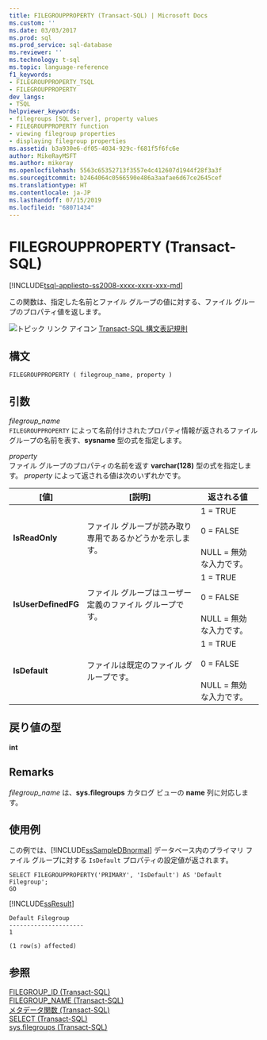 ```yaml
---
title: FILEGROUPPROPERTY (Transact-SQL) | Microsoft Docs
ms.custom: ''
ms.date: 03/03/2017
ms.prod: sql
ms.prod_service: sql-database
ms.reviewer: ''
ms.technology: t-sql
ms.topic: language-reference
f1_keywords:
- FILEGROUPPROPERTY_TSQL
- FILEGROUPPROPERTY
dev_langs:
- TSQL
helpviewer_keywords:
- filegroups [SQL Server], property values
- FILEGROUPPROPERTY function
- viewing filegroup properties
- displaying filegroup properties
ms.assetid: b3a930e6-df05-4034-929c-f681f5f6fc6e
author: MikeRayMSFT
ms.author: mikeray
ms.openlocfilehash: 5563c65352713f3557e4c412607d1944f28f3a3f
ms.sourcegitcommit: b2464064c0566590e486a3aafae6d67ce2645cef
ms.translationtype: HT
ms.contentlocale: ja-JP
ms.lasthandoff: 07/15/2019
ms.locfileid: "68071434"
---
```

# <a name="filegroupproperty-transact-sql"></a>FILEGROUPPROPERTY (Transact-SQL)
[!INCLUDE[tsql-appliesto-ss2008-xxxx-xxxx-xxx-md](../../includes/tsql-appliesto-ss2008-xxxx-xxxx-xxx-md.md)]

この関数は、指定した名前とファイル グループの値に対する、ファイル グループのプロパティ値を返します。  
  
 ![トピック リンク アイコン](../../database-engine/configure-windows/media/topic-link.gif "トピック リンク アイコン") [Transact-SQL 構文表記規則](../../t-sql/language-elements/transact-sql-syntax-conventions-transact-sql.md)  
  
## <a name="syntax"></a>構文  
  
```  
FILEGROUPPROPERTY ( filegroup_name, property )  
```  
  
## <a name="arguments"></a>引数  
 *filegroup_name*  
`FILEGROUPPROPERTY` によって名前付けされたプロパティ情報が返されるファイル グループの名前を表す、**sysname** 型の式を指定します。  
  
 *property*  
ファイル グループのプロパティの名前を返す **varchar(128)** 型の式を指定します。 *property* によって返される値は次のいずれかです。  
  
|[値]|[説明]|返される値|  
|-----------|-----------------|--------------------|  
|**IsReadOnly**|ファイル グループが読み取り専用であるかどうかを示します。|1 = TRUE<br /><br /> 0 = FALSE<br /><br /> NULL = 無効な入力です。|  
|**IsUserDefinedFG**|ファイル グループはユーザー定義のファイル グループです。|1 = TRUE<br /><br /> 0 = FALSE<br /><br /> NULL = 無効な入力です。|  
|**IsDefault**|ファイルは既定のファイル グループです。|1 = TRUE<br /><br /> 0 = FALSE<br /><br /> NULL = 無効な入力です。|  
  
## <a name="return-types"></a>戻り値の型  
**int**  
  
## <a name="remarks"></a>Remarks  
*filegroup_name* は、**sys.filegroups** カタログ ビューの **name** 列に対応します。  
  
## <a name="examples"></a>使用例  
この例では、[!INCLUDE[ssSampleDBnormal](../../includes/sssampledbnormal-md.md)] データベース内のプライマリ ファイル グループに対する `IsDefault` プロパティの設定値が返されます。  
  
```  
SELECT FILEGROUPPROPERTY('PRIMARY', 'IsDefault') AS 'Default Filegroup';  
GO  
```  
 [!INCLUDE[ssResult](../../includes/ssresult-md.md)]  
  
```  
Default Filegroup   
---------------------   
1  
  
(1 row(s) affected)  
```  
  
## <a name="see-also"></a>参照  
 [FILEGROUP_ID &#40;Transact-SQL&#41;](../../t-sql/functions/filegroup-id-transact-sql.md)   
 [FILEGROUP_NAME &#40;Transact-SQL&#41;](../../t-sql/functions/filegroup-name-transact-sql.md)   
 [メタデータ関数 &#40;Transact-SQL&#41;](../../t-sql/functions/metadata-functions-transact-sql.md)   
 [SELECT &#40;Transact-SQL&#41;](../../t-sql/queries/select-transact-sql.md)   
 [sys.filegroups &#40;Transact-SQL&#41;](../../relational-databases/system-catalog-views/sys-filegroups-transact-sql.md)  
  
  
